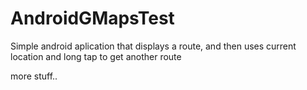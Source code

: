 AndroidGMapsTest
================

Simple android aplication that displays a route, and then uses current location and long tap to get another route

more stuff..

